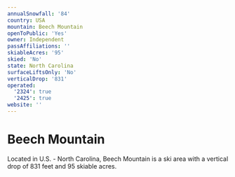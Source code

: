 ```yaml
---
annualSnowfall: '84'
country: USA
mountain: Beech Mountain
openToPublic: 'Yes'
owner: Independent
passAffiliations: ''
skiableAcres: '95'
skied: 'No'
state: North Carolina
surfaceLiftsOnly: 'No'
verticalDrop: '831'
operated:
  '2324': true
  '2425': true
website: ''
---
```



# Beech Mountain

Located in U.S. - North Carolina, Beech Mountain is a ski area with a vertical drop of 831 feet and 95 skiable acres.
